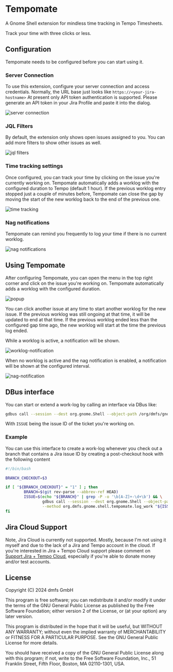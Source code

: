# Tempomate

A Gnome Shell extension for mindless time tracking in Tempo Timesheets.

Track your time with three clicks or less.

## Configuration

Tempomate needs to be configured before you can start using it.

### Server Connection

To use this extension, configure your server connection and access credentials. Normally, the URL base just looks like
`https://<your-jira-hostname>`
At present only API token authentication
is supported. Please generate an API token in your Jira Profile and paste it into the dialog.

![server connection](https://github.com/dmfs/tempomate/blob/main/screenshots/server-connection.png?raw=true)

### JQL Filters

By default, the extension only shows open issues assigned to you. You can add more filters to show other issues as well.

![jql filters](https://github.com/dmfs/tempomate/blob/main/screenshots/jql-filters.png?raw=true)

### Time tracking settings

Once configured, you can track your time by clicking on the issue you're currently working on. Tempomate automatically
adds a worklog with the configured duration to Tempo (default 1 hour). If the previous worklog entry stopped just a
couple of minutes before, Tempomate can close the gap by moving the start of the new worklog back to the end of the
previous one.

![time tracking](https://github.com/dmfs/tempomate/blob/main/screenshots/time-tracking.png?raw=true)

### Nag notifications

Tempomate can remind you frequently to log your time if there is no current worklog.

![nag notifications](https://github.com/dmfs/tempomate/blob/main/screenshots/nag-notifications.png?raw=true)

## Using Tempomate

After configuring Tempomate, you can open the menu in the top right corner and click on the issue you're working on.
Tempomate automatically adds a worklog with the configured duration.

![popup](https://github.com/dmfs/tempomate/blob/main/screenshots/popup.png?raw=true)

You can click another issue at any time to start another worklog for the new issue. If the previous worklog was still
ongoing at that time, it will be updated to end at that time. If the previous worklog ended less than the configured gap
time ago, the new worklog will start at the time the previous log ended.

While a worklog is active, a notification will be shown.

![worklog-notification](https://github.com/dmfs/tempomate/blob/main/screenshots/worklog-notification.png?raw=true)

When no worklog is active and the nag notification is enabled, a notification will be shown at the configured interval.

![nag-notification](https://github.com/dmfs/tempomate/blob/main/screenshots/nag-notification.png?raw=true)

## DBus interface

You can start or extend a work-log by calling an interface via DBus like:

```bash
gdbus call --session --dest org.gnome.Shell --object-path /org/dmfs/gnome/shell/tempomate --method org.dmfs.gnome.shell.tempomate.log_work ISSUE
```

With `ISSUE` being the issue ID of the ticket you're working on.

### Example

You can use this interface to create a work-log whenever you check out a branch that contains a Jira issue ID by
creating a post-checkout hook with the following content

```bash
#!/bin/bash

BRANCH_CHECKOUT=$3

if [ "${BRANCH_CHECKOUT}" = "1" ] ; then
        BRANCH=$(git rev-parse --abbrev-ref HEAD)
        ISSUE=$(echo "${BRANCH}" | grep -P -o '\b[A-Z]+-\d+\b') && \
                gdbus call --session --dest org.gnome.Shell --object-path /org/dmfs/gnome/shell/tempomate \
                --method org.dmfs.gnome.shell.tempomate.log_work "${ISSUE}" > /dev/null || true
fi
```

## Jira Cloud Support

Note, Jira Cloud is currently not supported. Mostly, because I'm not using it myself and due to the lack of a
Jira and Tempo account in the cloud. If you're interested in Jira + Tempo Cloud support please comment on
[Support Jira + Tempo Cloud](https://github.com/dmfs/tempomate/issues/45), especially if you're able to donate money
and/or test accounts.

## License

Copyright (C) 2024 dmfs GmbH

This program is free software; you can redistribute it and/or modify it under the terms of the GNU General Public
License as published by the Free Software Foundation; either version 2 of the License, or (at your option) any later
version.

This program is distributed in the hope that it will be useful, but WITHOUT ANY WARRANTY; without even the implied
warranty of MERCHANTABILITY or FITNESS FOR A PARTICULAR PURPOSE. See the GNU General Public License for more details.

You should have received a copy of the GNU General Public License along with this program; if not, write to the Free
Software Foundation, Inc., 51 Franklin Street, Fifth Floor, Boston, MA 02110-1301, USA.


